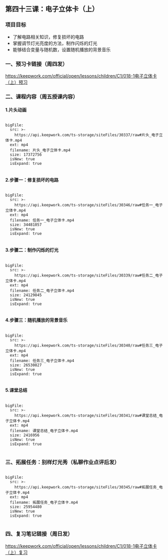 

<script>  window.global.courseIdentity = 'papa_planet-8' </script>
<script src="https://qiniu-public.keepwork.com/videoProcessEvent.js"></script>

## 第四十三课：电子立体卡（上）


### 项目目标
  - 了解电路相关知识，修复损坏的电路
  - 掌握调节灯光亮度的方法，制作闪烁的灯光
  - 能够结合变量与随机数，设置随机播放的背景音乐
  
  
### 一、预习卡链接（周四发）
https://keepwork.com/official/open/lessons/children/C1/018-1电子立体卡（上）预习



### 二、课程内容（周五授课内容）
#### 1.片头动画


```@BigFile

bigFile:
  src: >-
    https://api.keepwork.com/ts-storage/siteFiles/30337/raw#片头_电子立体卡.mp4
  ext: mp4
  filename: 片头_电子立体卡.mp4
  size: 17372756
  isNew: true
  isExpand: true
          
```





    


 


 

#### 2.步骤一：修复损坏的电路




```@BigFile

bigFile:
  src: >-
    https://api.keepwork.com/ts-storage/siteFiles/30346/raw#任务一_电子立体卡.mp4
  ext: mp4
  filename: 任务一_电子立体卡.mp4
  size: 34481057
  isNew: true
  isExpand: true
          
```









 






 
#### 3.步骤二：制作闪烁的灯光


```@BigFile

bigFile:
  src: >-
    https://api.keepwork.com/ts-storage/siteFiles/30339/raw#任务二_电子立体卡.mp4
  ext: mp4
  filename: 任务二_电子立体卡.mp4
  size: 24129845
  isNew: true
  isExpand: true
          
```
















#### 4.步骤三：随机播放的背景音乐
 

```@BigFile

bigFile:
  src: >-
    https://api.keepwork.com/ts-storage/siteFiles/30340/raw#任务三_电子立体卡.mp4
  ext: mp4
  filename: 任务三_电子立体卡.mp4
  size: 26530827
  isNew: true
  isExpand: true
          
```















#### 5.课堂总结
 



```@BigFile

bigFile:
  src: >-
    https://api.keepwork.com/ts-storage/siteFiles/30341/raw#课堂总结_电子立体卡.mp4
  ext: mp4
  filename: 课堂总结_电子立体卡.mp4
  size: 2416956
  isNew: true
  isExpand: true
          
```













### 三、拓展任务：别样灯光秀（私聊作业点评后发）



```@BigFile

bigFile:
  src: >-
    https://api.keepwork.com/ts-storage/siteFiles/30345/raw#拓展任务_电子立体卡.mp4
  ext: mp4
  filename: 拓展任务_电子立体卡.mp4
  size: 25954480
  isNew: true
  isExpand: true
          
```











### 四、复习笔记链接（周日发）

https://keepwork.com/official/open/lessons/children/C1/018-1电子立体卡（上）复习